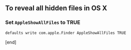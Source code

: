 ## To reveal all hidden files in OS X

### Set `AppleShowAllFiles` to TRUE

    defaults write com.apple.Finder AppleShowAllFiles TRUE
  
[end]
